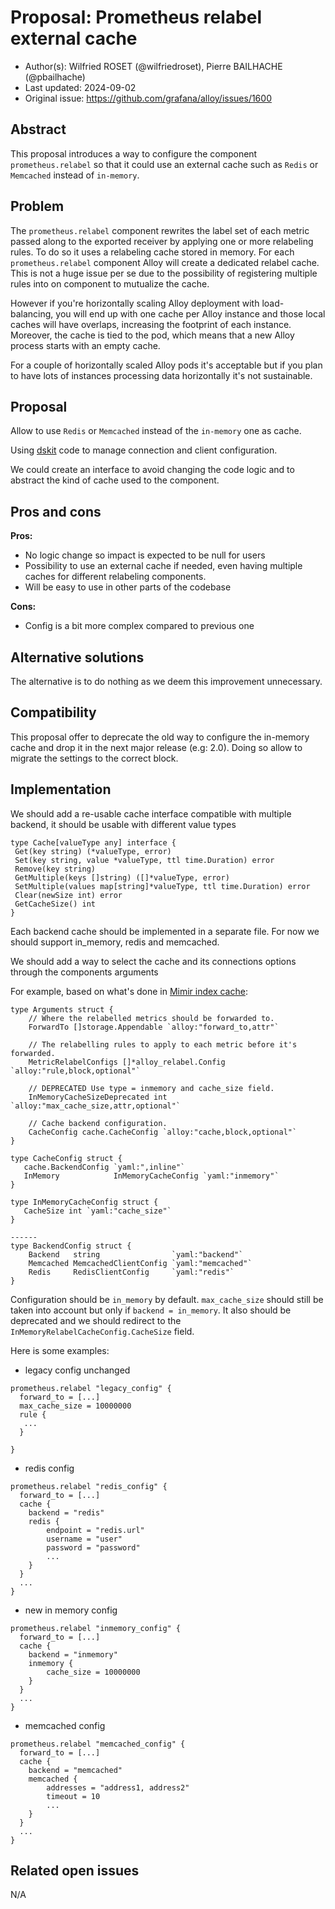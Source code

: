 # Proposal: Prometheus relabel external cache

- Author(s): Wilfried ROSET (@wilfriedroset), Pierre BAILHACHE (@pbailhache)
- Last updated: 2024-09-02
- Original issue: <https://github.com/grafana/alloy/issues/1600>

## Abstract

This proposal introduces a way to configure the component `prometheus.relabel` so that it could use an external cache such as `Redis` or `Memcached` instead of `in-memory`.

## Problem

The `prometheus.relabel` component rewrites the label set of each metric passed along to the exported receiver by applying one or more relabeling rules. To do so it uses a relabeling cache stored in memory. For each `prometheus.relabel` component Alloy will create a dedicated relabel cache. This is not a huge issue per se due to the possibility of registering multiple rules into on component to mutualize the cache.

However if you're horizontally scaling Alloy deployment with load-balancing, you will end up with one cache per Alloy instance and those local caches will have overlaps, increasing the footprint of each instance.
Moreover, the cache is tied to the pod, which means that a new Alloy process starts with an empty cache.

For a couple of horizontally scaled Alloy pods it's acceptable but if you plan to have lots of instances processing data horizontally it's not sustainable.

## Proposal

Allow to use `Redis` or `Memcached` instead of the `in-memory` one as cache.

Using [dskit](https://github.com/grafana/dskit/blob/main/cache/cache.go) code to manage connection and client configuration.

We could create an interface to avoid changing the code logic and to abstract the kind of cache used to the component.

## Pros and cons

**Pros:**

- No logic change so impact is expected to be null for users
- Possibility to use an external cache if needed, even having multiple caches for different relabeling components.
- Will be easy to use in other parts of the codebase

**Cons:**

- Config is a bit more complex compared to previous one

## Alternative solutions

The alternative is to do nothing as we deem this improvement unnecessary.

## Compatibility

This proposal offer to deprecate the old way to configure the in-memory cache and drop it in the next major release (e.g: 2.0). Doing so allow to migrate the settings to the correct block.

## Implementation

We should add a re-usable cache interface compatible with multiple backend, it should be usable with different value types

```golang
type Cache[valueType any] interface {
 Get(key string) (*valueType, error)
 Set(key string, value *valueType, ttl time.Duration) error
 Remove(key string)
 GetMultiple(keys []string) ([]*valueType, error)
 SetMultiple(values map[string]*valueType, ttl time.Duration) error
 Clear(newSize int) error
 GetCacheSize() int
}
```

Each backend cache should be implemented in a separate file. For now we should support in_memory, redis and memcached.

We should add a way to select the cache and its connections options through the components arguments

For example, based on what's done in [Mimir index cache](https://github.com/grafana/mimir/blob/main/pkg/storage/tsdb/index_cache.go#L47):

```golang
type Arguments struct {
    // Where the relabelled metrics should be forwarded to.
    ForwardTo []storage.Appendable `alloy:"forward_to,attr"`

    // The relabelling rules to apply to each metric before it's forwarded.
    MetricRelabelConfigs []*alloy_relabel.Config `alloy:"rule,block,optional"`

    // DEPRECATED Use type = inmemory and cache_size field.
    InMemoryCacheSizeDeprecated int `alloy:"max_cache_size,attr,optional"`

    // Cache backend configuration.
    CacheConfig cache.CacheConfig `alloy:"cache,block,optional"`
}

type CacheConfig struct {
   cache.BackendConfig `yaml:",inline"`
   InMemory            InMemoryCacheConfig `yaml:"inmemory"`
}

type InMemoryCacheConfig struct {
   CacheSize int `yaml:"cache_size"`
}

------
type BackendConfig struct {
    Backend   string                `yaml:"backend"`
    Memcached MemcachedClientConfig `yaml:"memcached"`
    Redis     RedisClientConfig     `yaml:"redis"`
}
```

Configuration should be `in_memory` by default.
`max_cache_size` should still be taken into account but only if `backend = in_memory`. It also should be deprecated and we should redirect to the `InMemoryRelabelCacheConfig.CacheSize` field.

Here is some examples:

- legacy config unchanged

```river
prometheus.relabel "legacy_config" {
  forward_to = [...]
  max_cache_size = 10000000
  rule {
   ...
  }

}
```

- redis config

```river
prometheus.relabel "redis_config" {
  forward_to = [...]
  cache {
    backend = "redis"
    redis {
        endpoint = "redis.url"
        username = "user"
        password = "password"
        ...
    }
  }
  ...
}
```

- new in memory config

```river
prometheus.relabel "inmemory_config" {
  forward_to = [...]
  cache {
    backend = "inmemory"
    inmemory {
        cache_size = 10000000
    }
  }
  ...
}
```

- memcached config

```river
prometheus.relabel "memcached_config" {
  forward_to = [...]
  cache {
    backend = "memcached"
    memcached {
        addresses = "address1, address2"
        timeout = 10
        ...
    }
  }
  ...
}
```

## Related open issues

N/A
